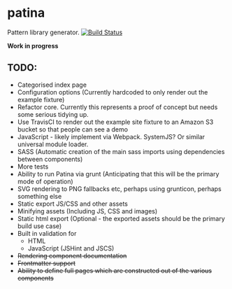 # patina
Pattern library generator.
[![Build Status](https://travis-ci.org/andymantell/patina.svg)](https://travis-ci.org/andymantell/patina)

**Work in progress**


## TODO:

* Categorised index page
* Configuration options (Currently hardcoded to only render out the example fixture)
* Refactor core. Currently this represents a proof of concept but needs some serious tidying up.
* Use TravisCI to render out the example site fixture to an Amazon S3 bucket so that people can see a demo
* JavaScript - likely implement via Webpack. SystemJS? Or similar universal module loader.
* SASS (Automatic creation of the main sass imports using dependencies between components)
* More tests
* Ability to run Patina via grunt (Anticipating that this will be the primary mode of operation)
* SVG rendering to PNG fallbacks etc, perhaps using grunticon, perhaps something else
* Static export JS/CSS and other assets
* Minifying assets (Including JS, CSS and images)
* Static html export (Optional - the exported assets should be the primary build use case)
* Built in validation for
  * HTML
  * JavaScript (JSHint and JSCS)
* ~~Rendering component documentation~~
* ~~Frontmatter support~~
* ~~Ability to define full pages which are constructed out of the various components~~
